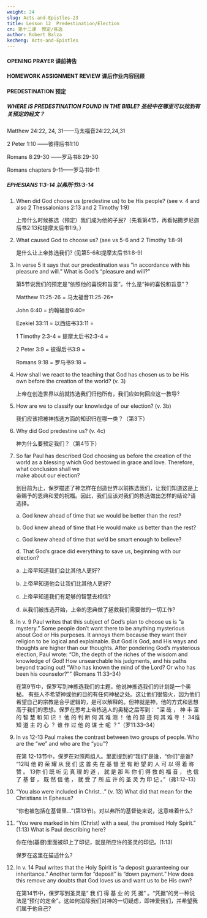 ```yaml
---
weight: 24
slug: Acts-and-Epistles-23
title: Lesson 12  Predestination/Election
cn: 第十二课  预定/拣选
author: Robert Balza
kecheng: Acts-and-Epistles
---
```


#### OPENING PRAYER 课前祷告
#### HOMEWORK ASSIGNMENT REVIEW 课后作业内容回顾
#### PREDESTINATION 预定
##### WHERE IS PREDESTINATION FOUND IN THE BIBLE?  圣经中在哪里可以找到有关预定的经文？

Matthew 24:22, 24, 31——马太福音24:22,24,31

2 Peter 1:10		——彼得后书1:10

Romans 8:29-30	——罗马书8:29-30

Romans chapters 9-11——罗马书9-11 

##### EPHESIANS 1:3-14 以弗所书1:3-14

1. When did God choose us (predestine us) to be His people? (see v. 4 and also 2 Thessalonians 2:13 and 2 Timothy 1:9)

    上帝什么时候拣选（预定）我们成为他的子民?（先看第4节，再看帖撒罗尼迦
    后书2:13和提摩太后书1:9。）

2. What caused God to choose us? (see vs 5-6 and 2 Timothy 1:8-9)

    是什么让上帝拣选我们? (见第5-6和提摩太后书1:8-9)


3. In verse 5 it says that our predestination was “in accordance with his pleasure and will.” What is God’s “pleasure and will?” 

    第5节说我们的预定是“依照他的喜悦和旨意”。什么是“神的喜悦和旨意”？

    Matthew 11:25-26 =  马太福音11:25-26=

    John 6:40 =  约翰福音6:40=

    Ezekiel 33:11 =   以西结书33:11 =

    1 Timothy 2:3-4 =   提摩太后书2:3-4 =

    2 Peter 3:9 =   彼得后书3:9 =

    Romans 9:18 =   罗马书9:18 =

4. How shall we react to the teaching that God has chosen us to be His own before the creation of the world? (v. 3)

    上帝在创造世界以前就拣选我们归他所有，我们应如何回应这一教导?


5. How are we to classify our knowledge of our election? (v. 3b)

    我们应该把被神拣选方面的知识归在哪一类？（第3下）

6. Why did God predestine us? (v. 4c)

    神为什么要预定我们？（第4节下）

7. So far Paul has described God choosing us before the creation of the world as a 
blessing which God bestowed in grace and love. Therefore, what conclusion shall we  
make about our election?

    到目前为止，保罗描述了神怎样在创造世界以前拣选我们，让我们知道这是上帝赐予的恩典和爱的祝福。因此，我们应该对我们的拣选做出怎样的结论?请选择。

    a. God knew ahead of time that we would be better than the rest?

    b. God knew ahead of time that He would make us better than the rest?

    c. God knew ahead of time that we’d be smart enough to believe?

    d. That God’s grace did everything to save us, beginning with our election?

    a. 上帝早知道我们会比其他人更好?

    b. 上帝早知道他会让我们比其他人更好?

    c. 上帝早知道我们有足够的智慧去相信?

    d. 从我们被拣选开始，上帝的恩典做了拯救我们需要做的一切工作?


8. In v. 9 Paul writes that this subject of God’s plan to choose us is “a mystery.” Some  people don’t want there to be anything mysterious about God or His purposes. It annoys them because they want their religion to be logical and explainable. But God is God, and His ways and thoughts are higher than our thoughts. After pondering God’s mysterious election, Paul wrote: “Oh, the depth of the riches of the wisdom and knowledge of God! How unsearchable his judgments, and his paths beyond tracing out! “Who has known the mind of the Lord? Or who has been his counselor?”” (Romans 11:33–34) 

    在第9节中，保罗写到神拣选我们的主题，他说神拣选我们的计划是一个奥秘。 有些人不希望神或他的目的有任何神秘之处。这让他们很恼火，因为他们希望自己的宗教是合乎逻辑的，是可以解释的。但神就是神，他的方式和思想高于我们的思想。保罗在思考上帝拣选人的奥秘之后写到：
“深 哉 ， 神 丰 富 的 智 慧 和 知 识 ！ 他 的 判 断 何 其 难 测 ！ 他 的 踪 迹 何 其 难 寻 ！ 34谁 知 道 主 的 心 ？ 谁 作 过 他 的 谋 士 呢 ？”（罗11:33–34）

9. In vs 12-13 Paul makes the contrast between two groups of people. Who are the “we” and who are the “you”?

    在第 12-13节中，保罗在对照两组人。里面提到的“我们”是谁，“你们”是谁?
  “12叫 他 的 荣 耀 从 我 们 这 首 先 在 基 督 里 有 盼 望 的 人 可 以 得 着 称 赞 。 13你 们 既 听 见 真 理 的 道 ， 就 是 那 叫 你 们 得 救 的 福 音 ， 也 信 了 基 督 ， 既 然 信 他 ， 就 受 了 所 应 许 的 圣 灵 为 印 记 。”（弗1:12–13）




10. “You also were included in Christ...” (v. 13) What did that mean for the Christians in Ephesus?
      
      “你也被包括在基督里…”(第13节)。对以弗所的基督徒来说，这意味着什么?



11. “You were marked in him (Christ) with a seal, the promised Holy Spirit.” (1:13) What  is Paul describing here?

    你在他(基督)里面被印上了印记，就是所应许的圣灵的印记。(1:13)

    保罗在这里在描述什么?




12. In v. 14 Paul writes that the Holy Spirit is “a deposit guaranteeing our inheritance.” Another term for “deposit” is “down payment.” How does this remove any doubts that God loves us and want us to be His own?

    在第14节中，保罗写到圣灵是“ 我 们 得 基 业 的 凭 据” 。“凭据”的另一种说法是“预付的定金”。这如何消除我们对神的一切疑虑，即神爱我们，并希望我们属于他自己?

